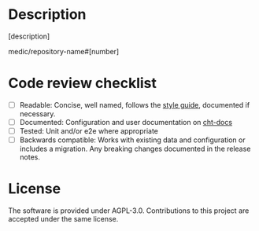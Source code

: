 # Description

[description]

medic/repository-name#[number]

# Code review checklist
<!-- Remove or comment out any items that do not apply to this PR; in the remaining boxes, replace the [ ] with [x]. -->
- [ ] Readable: Concise, well named, follows the [style guide](https://docs.communityhealthtoolkit.org/contribute/code/style-guide/), documented if necessary.
- [ ] Documented: Configuration and user documentation on [cht-docs](https://github.com/medic/cht-docs/)
- [ ] Tested: Unit and/or e2e where appropriate
- [ ] Backwards compatible: Works with existing data and configuration or includes a migration. Any breaking changes documented in the release notes.
 
# License

The software is provided under AGPL-3.0. Contributions to this project are accepted under the same license.
